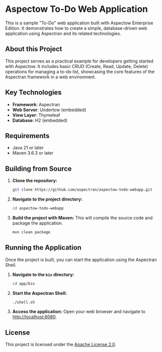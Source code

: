 # Aspectow To-Do Web Application

This is a sample "To-Do" web application built with Aspectow Enterprise Edition. It demonstrates how to create a simple, database-driven web application using Aspectran and its related technologies.

## About this Project

This project serves as a practical example for developers getting started with Aspectow. It includes basic CRUD (Create, Read, Update, Delete) operations for managing a to-do list, showcasing the core features of the Aspectran framework in a web environment.

## Key Technologies

- **Framework**: Aspectran
- **Web Server**: Undertow (embedded)
- **View Layer**: Thymeleaf
- **Database**: H2 (embedded)

## Requirements

- Java 21 or later
- Maven 3.6.3 or later

## Building from Source

1.  **Clone the repository:**
    ```sh
    git clone https://github.com/aspectran/aspectow-todo-webapp.git
    ```

2.  **Navigate to the project directory:**
    ```sh
    cd aspectow-todo-webapp
    ```

3.  **Build the project with Maven:**
    This will compile the source code and package the application.
    ```sh
    mvn clean package
    ```

## Running the Application

Once the project is built, you can start the application using the Aspectran Shell.

1.  **Navigate to the `bin` directory:**
    ```sh
    cd app/bin
    ```

2.  **Start the Aspectran Shell:**
    ```sh
    ./shell.sh
    ```

3.  **Access the application:**
    Open your web browser and navigate to [http://localhost:8080](http://localhost:8080).

## License

This project is licensed under the [Apache License 2.0](LICENSE.txt).
